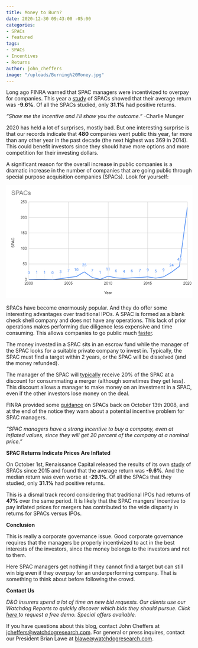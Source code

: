 ```yaml
---
title: Money to Burn?
date: 2020-12-30 09:43:00 -05:00
categories:
- SPACs
- featured
tags:
- SPACs
- Incentives
- Returns
author: john_cheffers
image: "/uploads/Burning%20Money.jpg"
---
```


Long ago FINRA warned that SPAC managers were incentivized to overpay for companies. This year a [study](https://www.renaissancecapital.com/IPO-Center/News/71816/Updated-SPAC-returns-fall-short-of-traditional-IPO-returns-on-average#:\~:text=Of%20the%20313%20SPACs%20IPOs,for%20traditional%20IPOs%20since%202015.) of SPACs showed that their average return was **-9.6%**. Of all the SPACs studied, only **31.1%** had positive returns.

*“Show me the incentive and I’ll show you the outcome.”* -Charlie Munger

2020 has held a lot of surprises, mostly bad. But one interesting surprise is that our records indicate that **480** companies went public this year, far more than any other year in the past decade (the next highest was 369 in 2014). This could benefit investors since they should have more options and more competition for their investing dollars.

A significant reason for the overall increase in public companies is a dramatic increase in the number of companies that are going public through special purpose acquisition companies (SPACs). Look for yourself:

![SPAC growth.png](/uploads/SPAC%20growth.png)

SPACs have become enormously popular. And they do offer some interesting advantages over traditional IPOs. A SPAC is formed as a blank check shell company and does not have any operations. This lack of prior operations makes performing due diligence less expensive and time consuming. This allows companies to go public much [faster](https://news.crunchbase.com/news/spac-vs-traditional-ipo-investors-see-benefits-of-blank-check-companies/).

The money invested in a SPAC sits in an escrow fund while the manager of the SPAC looks for a suitable private company to invest in. Typically, the SPAC must find a target within 2 years, or the SPAC will be dissolved (and the money refunded).

The manager of the SPAC will [typically](https://www.reuters.com/article/us-spac-compensation/investors-push-back-on-blank-check-company-insiders-payout-bonanza-idUSKBN28J1I9) receive 20% of the SPAC at a discount for consummating a merger (although sometimes they get less). This discount allows a manager to make money on an investment in a SPAC, even if the other investors lose money on the deal.

FINRA provided some [guidance](https://www.finra.org/rules-guidance/notices/08-54#:\~:text=A%20SPAC%20typically%20must%20complete,of%20the%20assets%20in%20escrow.) on SPACs back on October 13th 2008, and at the end of the notice they warn about a potential incentive problem for SPAC managers.

*“SPAC managers have a strong incentive to buy a company, even at inflated values, since they will get 20 percent of the company at a nominal price.”*

**SPAC Returns Indicate Prices Are Inflated**

On October 1st, Renaissance Capital released the results of its own [study](https://www.renaissancecapital.com/IPO-Center/News/71816/Updated-SPAC-returns-fall-short-of-traditional-IPO-returns-on-average#:\~:text=Of%20the%20313%20SPACs%20IPOs,for%20traditional%20IPOs%20since%202015.) of SPACs since 2015 and found that the average return was **-9.6%**. And the median return was even worse at **-29.1%**. Of all the SPACs that they studied, only **31.1%** had positive returns.

This is a dismal track record considering that traditional IPOs had returns of **47%** over the same period. It is likely that the SPAC mangers’ incentive to pay inflated prices for mergers has contributed to the wide disparity in returns for SPACs versus IPOs.

**Conclusion**

This is really a corporate governance issue. Good corporate governance requires that the managers be properly incentivized to act in the best interests of the investors, since the money belongs to the investors and not to them.

Here SPAC managers get nothing if they cannot find a target but can still win big even if they overpay for an underperforming company. That is something to think about before following the crowd.

**Contact Us**

*D&O insurers spend a lot of time on new bid requests. Our clients use our Watchdog Reports to quickly discover which bids they should pursue. Click [here ](http://ec2-52-26-194-35.us-west-2.compute.amazonaws.com/x/d?c=10148055&l=8f486791-a4a8-4367-af11-bf1f39ebc6c7&r=dc393d8e-9c53-4da8-a628-9317a0b2abeb) to request a free demo. Special offers available.*

If you have questions about this blog, contact John Cheffers at jcheffers@watchdogresearch.com. For general or press inquires, contact our President Brian Lawe at blawe@watchdogresearch.com.